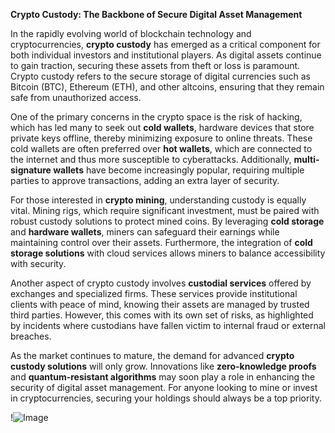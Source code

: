 **Crypto Custody: The Backbone of Secure Digital Asset Management**

In the rapidly evolving world of blockchain technology and cryptocurrencies, **crypto custody** has emerged as a critical component for both individual investors and institutional players. As digital assets continue to gain traction, securing these assets from theft or loss is paramount. Crypto custody refers to the secure storage of digital currencies such as Bitcoin (BTC), Ethereum (ETH), and other altcoins, ensuring that they remain safe from unauthorized access.

One of the primary concerns in the crypto space is the risk of hacking, which has led many to seek out **cold wallets**, hardware devices that store private keys offline, thereby minimizing exposure to online threats. These cold wallets are often preferred over **hot wallets**, which are connected to the internet and thus more susceptible to cyberattacks. Additionally, **multi-signature wallets** have become increasingly popular, requiring multiple parties to approve transactions, adding an extra layer of security.

For those interested in **crypto mining**, understanding custody is equally vital. Mining rigs, which require significant investment, must be paired with robust custody solutions to protect mined coins. By leveraging **cold storage** and **hardware wallets**, miners can safeguard their earnings while maintaining control over their assets. Furthermore, the integration of **cold storage solutions** with cloud services allows miners to balance accessibility with security.

Another aspect of crypto custody involves **custodial services** offered by exchanges and specialized firms. These services provide institutional clients with peace of mind, knowing their assets are managed by trusted third parties. However, this comes with its own set of risks, as highlighted by incidents where custodians have fallen victim to internal fraud or external breaches.

As the market continues to mature, the demand for advanced **crypto custody solutions** will only grow. Innovations like **zero-knowledge proofs** and **quantum-resistant algorithms** may soon play a role in enhancing the security of digital asset management. For anyone looking to mine or invest in cryptocurrencies, securing your holdings should always be a top priority.

!![Image](https://github.com/user-attachments/assets/590b50a7-4459-4e76-8a31-559aed223621)